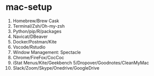 # mac-setup

1. Homebrew/Brew Cask
2. Terminal/Zsh/Oh-my-zsh
3. Python/pip/R/packages
4. Navicat/DBeaver
5. Docker/Postman/Kite
6. Vscode/Rstudio
7. Window Management: Spectacle 
8. Chrome/FireFox/CocCoc
9. iStat Menus/Kite/Geekbench 5/Dropover/Goodnotes/CleanMyMac
10. Slack/Zoom/Skype/Onedrive/GoogleDrive